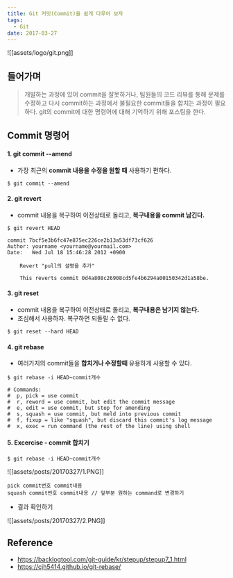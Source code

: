 ```yaml
---
title: Git 커밋(Commit)을 쉽게 다루어 보자
tags:
  - Git
date: 2017-03-27
---
```


![[assets/logo/git.png]]

## 들어가며
> 개발하는 과정에 있어 commit을 잘못하거나, 팀원들의 코드 리뷰를 통해 문제를 수정하고 다시 commit하는 과정에서 불필요한 commit들을 합치는 과정이 필요하다. git의 commit에 대한 명령어에 대해 기억하기 위해 포스팅을 한다.

## Commit 명령어
#### 1. git commit --amend
- 가장 최근의 **commit 내용을 수정을 원할 때** 사용하기 편하다.

```shell
$ git commit --amend
```
#### 2. git revert
- commit 내용을 복구하여 이전상태로 돌리고, **복구내용을 commit 남긴다.**

```shell
$ git revert HEAD
```

```shell
commit 7bcf5e3b6fc47e875ec226ce2b13a53df73cf626
Author: yourname <yourname@yourmail.com>
Date:   Wed Jul 18 15:46:28 2012 +0900

    Revert "pull의 설명을 추가"

    This reverts commit 0d4a808c26908cd5fe4b6294a00150342d1a58be.
```

#### 3. git reset
- commit 내용을 복구하여 이전상태로 돌리고, **복구내용은 남기지 않는다.**
- 조심해서 사용하자. 복구하면 되돌릴 수 없다.

```shell
$ git reset --hard HEAD
```

#### 4. git rebase
- 여러가지의 commit들을 **합치거나 수정할때** 유용하게 사용할 수 있다.

```shell
$ git rebase -i HEAD~commit개수
```

```shell
# Commands:
#  p, pick = use commit
#  r, reword = use commit, but edit the commit message
#  e, edit = use commit, but stop for amending
#  s, squash = use commit, but meld into previous commit
#  f, fixup = like "squash", but discard this commit's log message
#  x, exec = run command (the rest of the line) using shell
```

#### 5. Excercise - commit 합치기

```shell
$ git rebase -i HEAD~commit개수
```

![[assets/posts/20170327/1.PNG]]

```shell
pick commit번호 commit내용
squash commit번호 commit내용 // 앞부분 원하는 command로 변경하기
```

- 결과 확인하기

![[assets/posts/20170327/2.PNG]]

## Reference
- <https://backlogtool.com/git-guide/kr/stepup/stepup7_1.html>
- <https://cjh5414.github.io/git-rebase/>

